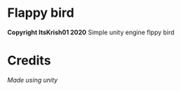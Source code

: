 # Flappy bird
**Copyright ItsKrish01 2020**
Simple unity engine flppy bird

# Credits
*Made using unity*
